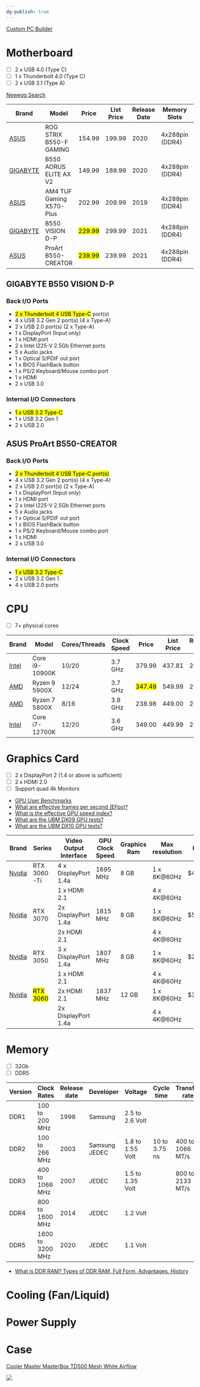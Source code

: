 ```yaml
---
dg-publish: true
---
```


[Custom PC Builder](https://www.newegg.com/tools/custom-pc-builder)

# Motherboard

- [ ] 2 x USB 4.0 (Type C)
- [ ] 1 x Thunderbolt 4.0 (Type C)
- [ ] 2 x USB 3.1 (Type A)

[Newegg Search](https://www.newegg.com/tools/custom-pc-builder/pl/ID-22?diywishlist=27127776&N=50001314%2050001312%2050001315%2050001402%20601356679)


| Brand     | Model                    | Price  | List Price | Release Date | Memory Slots    | CPU Compatibility     |
|-----------|--------------------------|--------|------------|--------------|-----------------|-----------------------|
| [ASUS](https://www.newegg.com/asus-rog-strix-b550-f-gaming/p/N82E16813119312?Item=N82E16813119312)      | ROG STRIX B550-F GAMING  | 154.99 | 199.99     | 2020         | 4x288pin (DDR4) | AMD Ryzen 5000 Series |
| [GIGABYTE](https://www.newegg.com/gigabyte-b550-aorus-elite-ax-v2/p/N82E16813145248?Item=N82E16813145248)  | B550 AORUS ELITE AX V2   | 149.99 | 189.99     | 2020         | 4x288pin (DDR4) | AMD Ryzen 5000 Series |
| [ASUS](https://www.newegg.com/asus-tuf-gaming-x570-plus/p/N82E16813119197?Item=N82E16813119197)      | AM4 TUF Gaming X570-Plus | 202.99 | 209.99     | 2019         | 4x288pin (DDR4) | AMD Ryzen 5000 Series |
| [GIGABYTE](https://www.newegg.com/gigabyte-b550-vision-d-p/p/N82E16813145297?Item=N82E16813145297)  | B550 VISION D-P          | <mark class="hltr-yellow">229.99</mark> | 299.99     | 2021         | 4x288pin (DDR4) | AMD Ryzen 5000 Series |
| [ASUS](https://www.newegg.com/asus-proart-b550-creator/p/N82E16813119414?Item=N82E16813119414)      | ProArt B550-CREATOR      | <mark class="hltr-yellow">239.99</mark> | 239.99     | 2021         | 4x288pin (DDR4) | AMD Ryzen 5000 Series |


## GIGABYTE B550 VISION D-P

### Back I/O Ports
* <mark class="hltr-yellow">2 x Thunderbolt 4 USB Type-C</mark> port(s)
* 4 x USB 3.2 Gen 2 port(s) (4 x Type-A)
* 2 x USB 2.0 port(s) (2 x Type-A)
* 1 x DisplayPort (Input only)
* 1 x HDMI port
* 2 x Intel I225-V 2.5Gb Ethernet ports
* 5 x Audio jacks
* 1 x Optical S/PDIF out port
* 1 x BIOS FlashBack button
* 1 x PS/2 Keyboard/Mouse combo port
* 1 x HDMI
* 2 x USB 3.0

### Internal I/O Connectors
* <mark class="hltr-yellow">1 x USB 3.2 Type-C</mark>
* 1 x USB 3.2 Gen 1
* 2 x USB 2.0

## ASUS ProArt B550-CREATOR

### Back I/O Ports
- <mark class="hltr-yellow">2 x Thunderbolt 4 USB Type-C port(s)</mark>
- 4 x USB 3.2 Gen 2 port(s) (4 x Type-A)
- 2 x USB 2.0 port(s) (2 x Type-A)
- 1 x DisplayPort (Input only)
- 1 x HDMI port
- 2 x Intel I225-V 2.5Gb Ethernet ports
- 5 x Audio jacks
- 1 x Optical S/PDIF out port
- 1 x BIOS FlashBack button
- 1 x PS/2 Keyboard/Mouse combo port
- 1 x HDMI
- 2 x USB 3.0

### Internal I/O Connectors
- <mark class="hltr-yellow">1 x USB 3.2 Type-C</mark>
- 2 x USB 3.2 Gen 1
- 4 x USB 2.0 ports

# CPU

- [ ] 7+ physical cores


| Brand    | Model          | Cores/Threads | Clock Speed | Price  | List Price | Release Date |
|----------|----------------|---------------|-------------|--------|------------|--------------|
| [Intel](https://www.newegg.com/intel-core-i9-10900k-core-i9-10th-gen/p/N82E16819118122?Item=N82E16819118122)  | Core i9-10900K | 10/20         | 3.7 GHz     | 379.99 | 437.81     | 2020         |
| [AMD](https://www.newegg.com/amd-ryzen-9-5900x/p/N82E16819113664?Item=N82E16819113664)    | Ryzen 9 5900X  | 12/24         | 3.7 GHz     | <mark class="hltr-yellow">347.49</mark> | 549.99     | 2020         |
| [AMD](https://www.newegg.com/amd-ryzen-7-5800x/p/19-113-665)    | Ryzen 7 5800X  | 8/16          | 3.8 GHz     | 238.98 | 449.00     | 2020         |
| [Intel](https://www.newegg.com/intel-core-i7-12700k-core-i7-12th-gen/p/N82E16819118343?Item=N82E16819118343)  | Core i7-12700K | 12/20         | 3.6 GHz     | 349.00 | 449.99     | 2021         |


# Graphics Card

- [ ] 2 x DisplayPort 2 (1.4 or above is sufficient)
- [ ] 2 x HDMI 2.0
- [ ] Support quad 4k Monitors

* [GPU User Benchmarks](https://gpu.userbenchmark.com/)
* [What are effective frames per second (EFps)?](https://www.userbenchmark.com/Faq/What-are-effective-frames-per-second-EFps/112)
* [What is the effective GPU speed index?](https://gpu.userbenchmark.com/Faq/What-is-the-effective-GPU-speed-index/82)
* [What are the UBM DX09 GPU tests?](https://gpu.userbenchmark.com/Faq/What-are-the-DX09-GPU-tests/90)
* [What are the UBM DX10 GPU tests?](https://gpu.userbenchmark.com/Faq/What-are-the-DX10-GPU-tests/91)

| Brand  | Series        | Video Output Interface | GPU Clock Speed | Graphics Ram | Max resolution               | Price   | TDP  | Effective Speeds | Release Date |
|--------|---------------|------------------------|-----------------|--------------|------------------------------|---------|------|------------------|--------------|
| [Nvidia](https://www.amazon.com/dp/B097YW4FW9?tag=userbenchmark-20&linkCode=ogi&th=1&psc=1) | RTX 3060-Ti | 4 x DisplayPort 1.4a   | 1695 MHz        | 8 GB         | 1 x 8K@60Hz                 | $438.00 | 200W | 145 - 173 fps    | 2020         |
|        |               | 1 x HDMI 2.1           |                 |              | 4 x 4K@60Hz                 |         |      |                  |              |
| [Nvidia](https://www.amazon.com/dp/B098Q4M4WH?tag=userbenchmark-20&linkCode=ogi&th=1&psc=1) | RTX 3070    | 2x DisplayPort 1.4a    | 1815 MHz        | 8 GB         | 1 x 8K@60Hz                 | $530.00 | 220W | 161 - 209 fps    | 2020         |
|        |               | 2x HDMI 2.1            |                 |              | 4 x 4K@60Hz                 |         |      |                  |              |
| [Nvidia](https://www.amazon.com/dp/B09R2NWCV1?tag=userbenchmark-20&linkCode=ogi&th=1&psc=1) | RTX 3050    | 3 x DisplayPort 1.4a   | 1807 MHz        | 8 GB         | 1 x 8K@60Hz                 | $279.00 | 130W | 73 - 92 fps      | 2022         |
|        |               | 1 x HDMI 2.1           |                 |              | 4 x 4K@60Hz                 |         |      |                  |              |
| [Nvidia](https://www.amazon.com/dp/B0971BG25M?tag=userbenchmark-20&linkCode=ogi&th=1&psc=1) | <mark class="hltr-yellow">RTX 3060</mark>   | 2x HDMI 2.1            | 1837 MHz        | 12 GB        | 1 x 8K@60Hz                 | $365.00 | 180W | 111 - 127 fps    | 2021         |
|        |               | 2x DisplayPort 1.4a    |                 |              | 4 x 4K@60Hz                 |         |      |                  |              |


# Memory

- [ ] 32Gb
- [ ] DDR5

| Version | Clock Rates      | Release date  | Developer     | Voltage          | Cycle time    | Transfer rate    | Type  |
|---------|------------------|---------------|---------------|------------------|---------------|------------------|-------|
| DDR1    | 100 to 200 MHz   | 1998          | Samsung       | 2.5 to 2.6 Volt  |               |                  | SDRAM |
| DDR2    | 100 to 266 MHz   | 2003          | Samsung JEDEC | 1.8 to 1.55 Volt | 10 to 3.75 ns | 400 to 1066 MT/s | SDRAM |
| DDR3    | 400 to 1066 MHz  | 2007          | JEDEC         | 1.5 to 1.35 Volt |               | 800 to 2133 MT/s | SDRAM |
| DDR4    | 800 to 1600 MHz  | 2014          | JEDEC         | 1.2 Volt         |               |                  | SDRAM |
| DDR5    | 1600 to 3200 MHz | 2020          | JEDEC         | 1.1 Volt         |               |                  | SDRAM |
* [What is DDR RAM? Types of DDR RAM, Full Form, Advantages, History](https://quicklearncomputer.com/what-is-ddr-ram-types-of-ddr-ram/)

# Cooling (Fan/Liquid)
# Power Supply
# Case

[Cooler Master MasterBox TD500 Mesh White Airflow](https://www.newegg.com/white-gray-cooler-master-masterbox-td500-mesh-white-atx-mid-tower/p/N82E16811119394?Item=N82E16811119394)

![](https://c1.neweggimages.com/showcaseimages/showcaseimg1920/05353e81e44a4231a5dc4733b253040a.jpg)